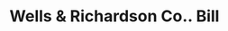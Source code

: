 ---
doi: 10.7916/D8X6503Q
date_other: '1880'
date_other_textual: 1880-1889
form: printed ephemera
genre:
- Invoices
name:
- Wells & Richardson Co.
object_in_context_url: https://biggert.cul.columbia.edu/items/view/ave_biggert_01592
subject_hierarchical_geographic:
- Burlington, Vermont, United States
subject_name:
- Wells & Richardson Co.
title: Wells & Richardson Co.. Bill
sort_title: Wells & Richardson Co.. Bill
call_number: ave_biggert_01592
coordinates:
- 44.475833333333334,-73.21194444444444
pid: ave_biggert_01592
identifiers: ave_biggert_01592
thumbnail: https://derivativo-3.library.columbia.edu/iiif/2/ldpd:343909/full/!256,256/0/native.jpg
permalink: "/biggert/ave_biggert_01592/"
layout: iiif-image-page
---